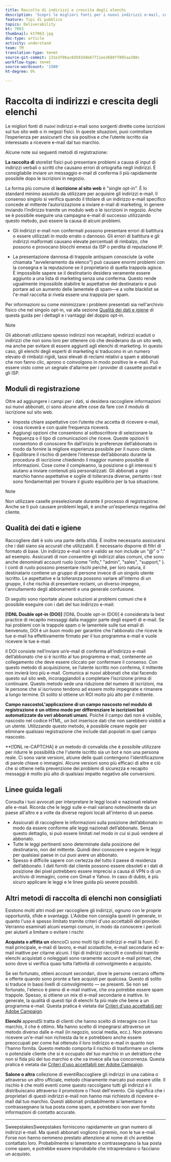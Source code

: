 ```yaml
---
title: Raccolta di indirizzi e crescita degli elenchi
description: 'Scopri le migliori fonti per i nuovi indirizzi e-mail, come garantire un’elevata qualità dei dati e l’allineamento con le linee guida legali. '
feature: Tipi di pubblico
topics: Deliverability
kt: 7063
thumbnail: kt7063.jpg
doc-type: article
activity: understand
team: TM
translation-type: tm+mt
source-git-commit: 131e3f06ac8d593d4b67711ee3688ff895aa380c
workflow-type: tm+mt
source-wordcount: '1580'
ht-degree: 0%

---
```



# Raccolta di indirizzi e crescita degli elenchi

Le migliori fonti di nuovi indirizzi e-mail sono sorgenti dirette come iscrizioni sul tuo sito web o in negozi fisici. In queste situazioni, puoi controllare l’esperienza per assicurarti che sia positiva e che l’utente iscritto sia interessato a ricevere e-mail dal tuo marchio.

Alcune note sui seguenti metodi di registrazione:

**La raccolta di** storelist fisici può presentare problemi a causa di input di indirizzi verbali o scritti che causano errori di ortografia negli indirizzi. È consigliabile inviare un messaggio e-mail di conferma il più rapidamente possibile dopo le iscrizioni in negozio.

La forma più comune di **iscrizione al sito web** è &quot;single opt-in&quot;. È lo standard minimo assoluto da utilizzare per acquisire gli indirizzi e-mail. Il consenso singolo si verifica quando il titolare di un indirizzo e-mail specifico concede al mittente l’autorizzazione a inviare e-mail di marketing, in genere inviando l’indirizzo tramite un modulo web o le iscrizioni in negozio. Anche se è possibile eseguire una campagna e-mail di successo utilizzando questo metodo, può essere la causa di alcuni problemi.

* Gli indirizzi e-mail non confermati possono presentare errori di battitura o essere utilizzati in modo errato o dannoso. Gli errori di battitura e gli indirizzi malformati causano elevate percentuali di rimbalzo, che possono e provocano blocchi emessi da ISP o perdita di reputazione IP.

* La presentazione dannosa di trappole antispam conosciute (a volte chiamata &quot;avvelenamento da elenco&quot;) può causare enormi problemi con la consegna e la reputazione se il proprietario di quella trappola agisce. È impossibile sapere se il destinatario desidera veramente essere aggiunto a una lista di marketing senza una conferma. Questo rende ugualmente impossibile stabilire le aspettative del destinatario e può portare ad un aumento delle lamentele di spam—e a volte blacklist se l&#39;e-mail raccolta si rivela essere una trappola per spam.

Per informazioni su come minimizzare i problemi presentati sia nell&#39;archivio fisico che nel singolo opt-in, vai alla sezione [Qualità dei dati e igiene](#data-quality-and-hygiene) di questa guida per i dettagli e i vantaggi del doppio opt-in.

>[!NOTE]
>
>Gli abbonati utilizzano spesso indirizzi non recapitati, indirizzi scaduti o indirizzi che non sono loro per ottenere ciò che desiderano da un sito web, ma anche per evitare di essere aggiunti agli elenchi di marketing. In questo caso, gli elenchi degli esperti di marketing si traducono in un numero elevato di rimbalzi rigidi, tassi elevati di reclami relativi a spam e abbonati che non fanno clic, aprono o coinvolgono in modo positivo le e-mail. Può essere visto come un segnale d&#39;allarme per i provider di cassette postali e gli ISP.

## Moduli di registrazione

Oltre ad aggiungere i campi per i dati, si desidera raccogliere informazioni sui nuovi abbonati, ci sono alcune altre cose da fare con il modulo di iscrizione sul sito web.

* Imposta chiare aspettative con l’utente che accetta di ricevere e-mail, cosa riceverà e con quale frequenza riceverà.
* Aggiungi opzioni che consentono al sottoscrittore di selezionare la frequenza o il tipo di comunicazioni che riceve. Queste opzioni ti consentono di conoscere fin dall’inizio le preferenze dell’abbonato in modo da fornire la migliore esperienza possibile per il nuovo cliente.
* Equilibrare il rischio di perdere l’interesse dell’abbonato durante la procedura di iscrizione chiedendo il maggior numero possibile di informazioni. Cose come il compleanno, la posizione o gli interessi ti aiutano a inviare contenuti più personalizzati. Gli abbonati a ogni marchio hanno aspettative e soglie di tolleranza diverse, pertanto i test sono fondamentali per trovare il giusto equilibrio per la tua situazione.

>[!NOTE]
>
> Non utilizzare caselle preselezionate durante il processo di registrazione. Anche se ti può causare problemi legali, è anche un&#39;esperienza negativa del cliente.

## Qualità dei dati e igiene

Raccogliere dati è solo una parte della sfida. È inoltre necessario assicurarsi che i dati siano sia accurati che utilizzabili. È necessario disporre di filtri di formato di base. Un indirizzo e-mail non è valido se non include un &quot;@&quot; o &quot;.&quot; ad esempio. Assicurati di non consentire gli indirizzi alias comuni, che sono anche denominati account ruolo (come &quot;info,&quot; &quot;admin&quot;, &quot;sales&quot;, &quot;support,&quot; ). I conti di ruolo possono presentare rischi perché, per loro natura, il destinatario contiene un gruppo di persone invece di un singolo utente iscritto. Le aspettative e la tolleranza possono variare all&#39;interno di un gruppo, il che rischia di presentare reclami, un diverso impegno, l&#39;annullamento degli abbonamenti e una generale confusione.

Di seguito sono riportate alcune soluzioni ai problemi comuni che è possibile eseguire con i dati del tuo indirizzo e-mail:

**[!DNL Double opt-in (DOI)]**
[!DNL Double opt-in (DOI)] è considerata la best practice di recapito messaggi dalla maggior parte degli esperti di e-mail. Se hai problemi con le trappole spam o le lamentele sulle tue email di benvenuto, DOI è un buon modo per garantire che l&#39;abbonato che riceve le tue e-mail ha effettivamente firmato per il tuo programma e-mail e vuole ricevere le tue e-mail.

Il DOI consiste nell’inviare un’e-mail di conferma all’indirizzo e-mail dell’abbonato che si è iscritto al tuo programma e-mail, contenente un collegamento che deve essere cliccato per confermare il consenso. Con questo metodo di acquisizione, se l’utente iscritto non conferma, il mittente non invierà loro più e-mail. Comunica ai nuovi abbonati che stai facendo questo sul sito web, incoraggiandoli a completare l’iscrizione prima di continuare. Questo metodo vede una riduzione del numero di iscrizioni, ma le persone che si iscrivono tendono ad essere molto impegnate e rimanere a lungo termine. Di solito si ottiene un ROI molto più alto per il mittente.

**Campo nascostoL&#39;applicazione di un campo nascosto nel modulo di registrazione è un ottimo modo per differenziare le iscrizioni bot automatizzate da veri abbonati umani.**
Poiché il campo dati non è visibile, nascosto nel codice HTML, un bot inserisce dati che non sarebbero visibili a un utente. Utilizzando questo metodo, è possibile creare regole per eliminare qualsiasi registrazione che include dati popolati in quel campo nascosto.

**[!DNL re-CAPTCHA] è un metodo di convalida che è possibile utilizzare per ridurre le possibilità che l&#39;utente iscritto sia un bot e non una persona reale. Ci sono varie versioni, alcune delle quali contengono l&#39;identificazione di parole chiave o immagini. Alcune versioni sono più efficaci di altre e ciò che si ottiene nella prevenzione dei problemi di sicurezza e recapito messaggi è molto più alto di qualsiasi impatto negativo alle conversioni.

## Linee guida legali

Consulta i tuoi avvocati per interpretare le leggi locali e nazionali relative alle e-mail. Ricorda che le leggi sulle e-mail variano notevolmente da un paese all&#39;altro e a volte da diverse regioni locali all&#39;interno di un paese.

* Assicurati di raccogliere le informazioni sulla posizione dell’abbonato in modo da essere conforme alle leggi nazionali dell’abbonato. Senza questo dettaglio, si può essere limitati nel modo in cui si può vendere al abbonato.
* Tutte le leggi pertinenti sono determinate dalla posizione del destinatario, non del mittente. Quindi devi conoscere e seguire le leggi per qualsiasi paese in cui puoi avere un abbonato.
* Spesso è difficile sapere con certezza del tutto il paese di residenza dell’abbonato. I dati forniti dal cliente possono essere obsoleti e i dati di posizione dei pixel potrebbero essere imprecisi a causa di VPN o di un archivio di immagini, come con Gmail e Yahoo. In caso di dubbi, è più sicuro applicare le leggi e le linee guida più severe possibili.

## Altri metodi di raccolta di elenchi non consigliati

Esistono molti altri modi per raccogliere gli indirizzi, ognuno con le proprie opportunità, sfide e svantaggi. L&#39;Adobe non consiglia questi in generale, in quanto l&#39;uso è spesso limitato tramite criteri d&#39;uso accettabili del provider. Verranno esaminati alcuni esempi comuni, in modo da conoscere i pericoli per aiutarti a limitare o evitare i rischi:

**Acquista o affitta un**
elencoCi sono molti tipi di indirizzi e-mail là fuori. E-mail principale, e-mail di lavoro, e-mail scolastiche, e-mail secondarie ed e-mail inattive per citarne alcuni. I tipi di indirizzi raccolti e condivisi tramite elenchi acquistati o noleggiati sono raramente account e-mail primari, che sono dove si verifica quasi tutta l’attività di coinvolgimento e acquisto.

Se sei fortunato, ottieni account secondari, dove le persone cercano offerte e offerte quando sono pronte a fare acquisti per qualcosa. Questo di solito si traduce in bassi livelli di coinvolgimento — se presenti. Se non sei fortunato, l&#39;elenco è pieno di e-mail inattive, che ora potrebbe essere spam trappole. Spesso, si ottiene un mix di e-mail secondarie e inattive. In generale, la qualità di questi tipi di elenchi fa più male che bene a un programma e-mail. Questa pratica è vietata dai [Criteri d&#39;uso accettabili per Adobe Campaign](https://www.adobe.com/legal/terms/aup.html).

**Elenchi**
appendSi tratta di clienti che hanno scelto di interagire con il tuo marchio, il che è ottimo. Ma hanno scelto di impegnarsi attraverso un metodo diverso dalle e-mail (in negozio, social media, ecc.). Non potevano ricevere un&#39;e-mail non richiesta da te e potrebbero anche essere preoccupati per come hai ottenuto il loro indirizzo e-mail in quanto non l&#39;hanno fornita. Questo metodo comporta il rischio di trasformare un cliente o potenziale cliente che si è occupato del tuo marchio in un detrattore che non si fida più del tuo marchio e che va invece alla tua concorrenza. Questa pratica è vietata dai [Criteri d&#39;uso accettabili per Adobe Campaign](https://www.adobe.com/legal/terms/aup.html).

**Salone o altra**
collezione di eventiRaccogliere gli indirizzi in una cabina o attraverso un altro ufficiale, metodo chiaramente marcato può essere utile. Il rischio è che molti eventi come questo raccolgano tutti gli indirizzi e li distribuiscano attraverso il promotore o l&#39;host dell&#39;evento. Ciò significa che i proprietari di questi indirizzi e-mail non hanno mai richiesto di ricevere e-mail dal tuo marchio. Questi abbonati probabilmente si lamentano e contrassegnano la tua posta come spam, e potrebbero non aver fornito informazioni di contatto accurate.

****
SweepstakesSweepstakes forniscono rapidamente un gran numero di indirizzi e-mail. Ma questi abbonati vogliono il premio, non le tue e-mail. Forse non hanno nemmeno prestato attenzione al nome di chi avrebbe contattato loro. Probabilmente si lamentano e contrassegnano la tua posta come spam, e potrebbe essere improbabile che intraprendano o facciano un acquisto.
